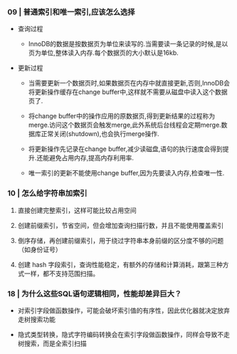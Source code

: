

### 09 | 普通索引和唯一索引,应该怎么选择

  * 查询过程

    - InnoDB的数据是按数据页为单位来读写的.当需要读一条记录的时候,是以页为单位,整体读入内存.每个数据页的大小默认是16kb.


  * 更新过程

    - 当需要更新一个数据页时,如果数据页在内存中就直接更新,否则,InnoDB会将更新操作缓存在change buffer中,这样就不需要从磁盘中读入这个数据页了.

    - 将change buffer中的操作应用的原数据页,得到更新结果的过程称为merge.访问这个数据页会触发merge,此外系统后台线程会定期merge.数据库正常关闭(shutdown),也会执行merge操作.

    - 将更新操作先记录在change buffer,减少读磁盘,语句的执行速度会得到提升.还能避免占用内存,提高内存利用率.

    - 唯一索引的更新不能使用change buffer,因为先要读入内存,检查唯一性.

### 10 | 怎么给字符串加索引

  1. 直接创建完整索引，这样可能比较占用空间

  2. 创建前缀索引，节省空间，但会增加查询扫描行数，并且不能使用覆盖索引

  3. 倒序存储，再创建前缀索引，用于绕过字符串本身前缀的区分度不够的问题（如身份证号）

  4. 创建 hash 字段索引，查询性能稳定，有额外的存储和计算消耗，跟第三种方式一样，都不支持范围扫描。

### 18 | 为什么这些SQL语句逻辑相同，性能却差异巨大？

* 对索引字段做函数操作，可能会破坏索引值的有序性，因此优化器就决定放弃走树搜索功能

* 隐式类型转换，隐式字符编码转换会在索引字段做函数操作，同样会导致不走树搜索，而是全索引扫描

